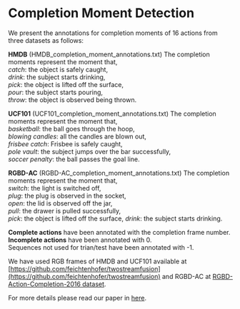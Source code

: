 # Completion Moment Detection
We present the annotations for completion moments of 16 actions from three datasets as follows:  
  
**HMDB** (HMDB_completion_moment_annotations.txt) The completion moments represent the moment that,  
*catch*: the object is safely caught,  
*drink*:  the subject starts drinking,  
*pick*: the object is lifted off the surface,  
*pour*: the subject starts pouring,  
*throw*: the object is observed being thrown.  

**UCF101** (UCF101_completion_moment_annotations.txt) The completion moments represent the moment that,  
*basketball*: the ball goes through the hoop,  
*blowing candles*:  all the candles are blown out,  
*frisbee catch*: Frisbee is safely caught,  
*pole vault*: the subject jumps over the bar successfully,  
*soccer penalty*: the ball passes the goal line.  

**RGBD-AC** (RGBD-AC_completion_moment_annotations.txt) The completion moments represent the moment that,  
*switch*: the light is switched off,  
*plug*:  the plug is observed in the socket,  
*open*: the lid is observed off the jar,  
*pull*: the drawer is pulled successfully,  
*pick*: the object is lifted off the surface,
*drink*: the subject starts drinking.  
  
**Complete actions** have been annotated with the completion frame number.  
**Incomplete actions** have been annotated with 0.  
Sequences not used for trian/test have been annotated with -1.  

We have used RGB frames of HMDB and UCF101 available at [https://github.com/feichtenhofer/twostreamfusion](https://github.com/feichtenhofer/twostreamfusion) and RGBD-AC at [RGBD-Action-Completion-2016 dataset](http://dx.doi.org/10.5523/bris.66qry08cv1fj1eunwxwob3fjz).  

For more details please read our paper in [here](https://arxiv.org/abs/1805.06749).
